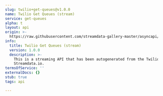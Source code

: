 ```yaml
---
slug: twilio+get-queues@v1.0.0
name: Twilio Get Queues (stream)
service: get-queues
alpha: t
layout: api
origin: >-
  https://raw.githubusercontent.com/streamdata-gallery-master/asyncapi/master/_listings/twilio/twilio-get-queues-stream-async.md
info:
  title: Twilio Get Queues (stream)
  version: 1.0.0
  description: >-
    This is a streaming API that has been autogenerated from the Twilio using
    Streamdata.io.
termsOfService: ''
externalDocs: {}
stub: true
tags: api

---
```

